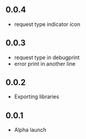 ## 0.0.4
* request type indicator icon

## 0.0.3
* request type in debugprint
* error print in another line

## 0.0.2
* Exporting libraries

## 0.0.1
* Alpha launch
